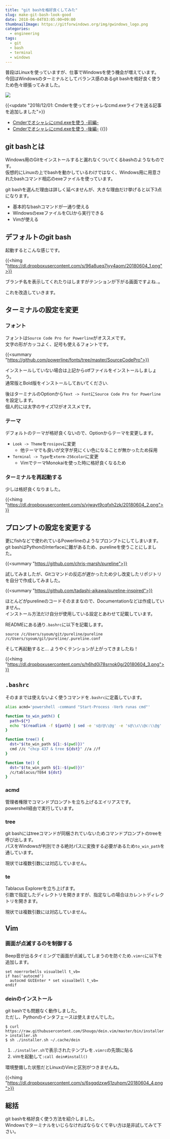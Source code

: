 ```yaml
---
title: "git bashを格好良くしてみた"
slug: make-git-bash-look-good
date: 2018-06-04T03:05:00+09:00
thumbnailImage: https://gitforwindows.org/img/gwindows_logo.png
categories:
  - engineering
tags:
  - git
  - bash
  - terminal
  - windows
---
```


普段はLinuxを使っていますが、仕事でWindowsを使う機会が増えています。  
今回はWindowsのターミナルとしてバランス感のあるgit bashを格好良く使うため色々頑張ってみました。

<!--more-->

![](https://images.pexels.com/photos/826380/pexels-photo-826380.jpeg?auto=compress&cs=tinysrgb&dpr=2&h=750&w=1260)

<!--toc-->

{{<update "2018/12/01: Cmderを使ってオシャレなcmd.exeライフを送る記事を追加しました">}}
* [Cmderでオシャレにcmd.exeを使う -前編-](/2018/11/18/use-cmd-elegant-on-cmder-phase1/)
* [Cmderでオシャレにcmd.exeを使う -後編-](/2018/11/18/use-cmd-elegant-on-cmder-phase2/)
{{</update>}}



git bashとは
------------

Windows用のGitをインストールすると漏れなくついてくるbashのようなものです。  
仮想的にLinuxの上でbashを動かしているわけではなく、Windows用に用意されたbashコマンド相応のexeファイルを使っています。

git bashを選んだ理由は詳しく延べませんが、大きな理由だけ挙げると以下3点になります。

* 基本的なbashコマンドが一通り使える
* WindowsのexeファイルをCLIから実行できる
* Vimが使える


デフォルトのgit bash
--------------------

起動するとこんな感じです。

{{<himg "https://dl.dropboxusercontent.com/s/96a8ueq7iyy4aom/20180604_1.png">}}

ブランチ名を表示してくれたりはしますがテンションが下がる画面ですよね..。

これを改造していきます。


ターミナルの設定を変更
----------------------

### フォント

フォントは`Source Code Pro for Powerline`がオススメです。  
文字の形がカッコよく、記号も使えるフォントです。

{{<summary "https://github.com/powerline/fonts/tree/master/SourceCodePro">}}

インストールしていない場合は上記からotfファイルをインストールしましょう。  
通常版とBold版をインストールしておいてください.

後はターミナルのOptionから`Text -> Font`に`Source Code Pro for Powerline`を設定します。  
個人的には太字のサイズ12がオススメです。


### テーマ

デフォルトのテーマが格好良くないので、Optionからテーマを変更します。

* `Look -> Theme`を`rosipov`に変更
  * 他テーマでも良いが文字が見にくい色になることが無かったため採用
* `Terminal -> Type`を`xterm-256color`に変更
  * VimでテーマMonokaiを使った時に格好良くなるため


### ターミナルを再起動する

少しは格好良くなりました。

{{<himg "https://dl.dropboxusercontent.com/s/vjwayt9cqfxh2zk/20180604_2.png">}}


プロンプトの設定を変更する
--------------------------

更にfishなどで使われているPowerlineのようなプロンプトにしてしまいます。  
git bashはPythonのInterfaceに難があるため、purelineを使うことにしました。

{{<summary "https://github.com/chris-marsh/pureline">}}

試してみましたが、Gitコマンドの反応が遅かったため少し改変したリポジトリを自分で作成してみました。

{{<summary "https://github.com/tadashi-aikawa/pureline-inspired">}}

ほとんどがpurelineのコードそのままなので、Documentationなどは作成していません。  
インストール方法だけ自分が使用している設定とあわせて記載しています。

READMEにある通り`.bashrc`に以下を記載します。

```
source /c/Users/syoum/git/pureline/pureline /c/Users/syoum/git/pureline/.pureline.conf
```

そして再起動すると... ようやくテンションが上がってきましたね！

{{<himg "https://dl.dropboxusercontent.com/s/h6hd0i78srnok0g/20180604_3.png">}}


`.bashrc`
---------

そのままでは使えないよく使うコマンドを`.bashrc`に定義しています。

```bash
alias acmd='powershell -command "Start-Process -Verb runas cmd"'

function to_win_path() {
  path=${*}
  echo "$(readlink -f ${path} | sed -e 's@/@\\@g' -e 's@\\c\\@c:\\@g' | tr '\n' ' ')"
}

function tree() {
  dst="$(to_win_path ${1:-$(pwd)})"
  cmd //c "chcp 437 & tree ${dst}" //a //f
}

function te() {
  dst="$(to_win_path ${1:-$(pwd)})"
  /c/tablacus/TE64 ${dst}
}
```

### acmd

管理者権限でコマンドプロンプトを立ち上げるエイリアスです。  
powershell経由で実行しています。


### tree

git bashにはtreeコマンドが同梱されていないためコマンドプロンプトのtreeを呼び出します。  
パスをWindowsが判別できる絶対パスに変換する必要があるため`to_win_path`を通しています。

現状では複数引数には対応していません。


### te

Tablacus Explorerを立ち上げます。  
引数で指定したディレクトリを開きますが、指定なしの場合はカレントディレクトリを開きます。

現状では複数引数には対応していません。


Vim
---

### 画面が点滅するのを制御する

Beep音が出るタイミングで画面が点滅してしまうのを防ぐため`.vimrc`に以下を追加します。

```
set noerrorbells visualbell t_vb=
if has('autocmd')
  autocmd GUIEnter * set visualbell t_vb=
endif
```

### deinのインストール

git bashでも問題なく動作しました。  
ただし、Pythonのインタフェースは使えませんでした。

```
$ curl https://raw.githubusercontent.com/Shougo/dein.vim/master/bin/installer.sh > installer.sh
$ sh ./installer.sh ~/.cache/dein
```

1. `./installer.sh`で表示されたテンプレを`.vimrc`の先頭に貼る
2. vimを起動して`:call dein#install()`

環境整備した状態だとLinuxのVimと区別がつきませんね。

{{<himg "https://dl.dropboxusercontent.com/s/6sgqdzxw61zuhpm/20180604_4.png">}}


総括
----

git bashを格好良く使う方法を紹介しました。  
Windowsでターミナルをいじらなければならなくて辛い方は是非試してみて下さい。

